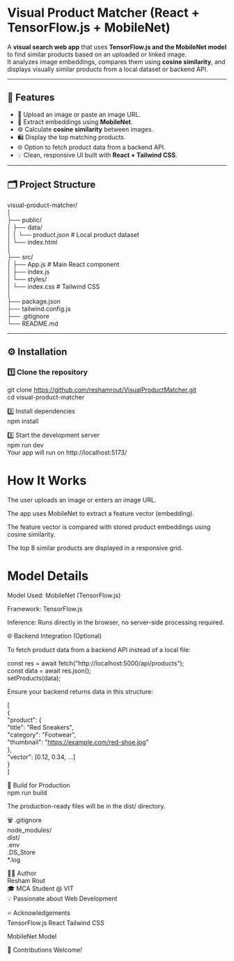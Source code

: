 # Visual Product Matcher (React + TensorFlow.js + MobileNet)

A **visual search web app** that uses **TensorFlow.js and the MobileNet model** to find similar products based on an uploaded or linked image.  
It analyzes image embeddings, compares them using **cosine similarity**, and displays visually similar products from a local dataset or backend API.

---

## 🚀 Features

- 📸 Upload an image or paste an image URL.
- 🧩 Extract embeddings using **MobileNet**.
- ⚙️ Calculate **cosine similarity** between images.
- 🛍️ Display the top matching products.
- 🌐 Option to fetch product data from a backend API.
- 💡 Clean, responsive UI built with **React + Tailwind CSS**.

---

## 🗂️ Project Structure  
visual-product-matcher/  
│  
├── public/  
│ ├── data/  
│ │ └── product.json # Local product dataset  
│ └── index.html  
│  
├── src/  
│ ├── App.js # Main React component  
│ ├── index.js  
│ └── styles/  
│ └── index.css # Tailwind CSS  
│  
├── package.json  
├── tailwind.config.js  
├── .gitignore  
└── README.md  

---

## ⚙️ Installation

### 1️⃣ Clone the repository
git clone https://github.com/reshamrout/VisualProductMatcher.git  
cd visual-product-matcher

2️⃣ Install dependencies  
npm install

3️⃣ Start the development server  
npm run dev  
Your app will run on http://localhost:5173/

# How It Works

The user uploads an image or enters an image URL.  

The app uses MobileNet to extract a feature vector (embedding).  

The feature vector is compared with stored product embeddings using cosine similarity.  

The top 8 similar products are displayed in a responsive grid.  

# Model Details

Model Used: MobileNet (TensorFlow.js)  

Framework: TensorFlow.js  

Inference: Runs directly in the browser, no server-side processing required.  

🌐 Backend Integration (Optional)

To fetch product data from a backend API instead of a local file:  

const res = await fetch("http://localhost:5000/api/products");  
const data = await res.json();  
setProducts(data);  


Ensure your backend returns data in this structure:  

[  
  {  
    "product": {  
      "title": "Red Sneakers",  
      "category": "Footwear",  
      "thumbnail": "https://example.com/red-shoe.jpg"  
    },  
    "vector": [0.12, 0.34, ...]  
  }  
]  

🧩 Build for Production  
npm run build


The production-ready files will be in the dist/ directory.  

🗑️ .gitignore  
node_modules/  
dist/  
.env  
.DS_Store  
*.log  

🧑‍💻 Author  
Resham Rout  
🎓 MCA Student @ VIT  
💡 Passionate about Web Development  


⭐ Acknowledgements  
TensorFlow.js
React
Tailwind CSS

MobileNet Model

💬 Contributions Welcome!


